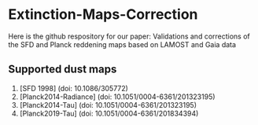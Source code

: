 # Extinction-Maps-Correction

Here is the github respository for our paper: Validations and corrections of the SFD and Planck reddening maps based on LAMOST and Gaia data

## Supported dust maps
1. [SFD 1998] (doi: 10.1086/305772)
2. [Planck2014-Radiance] (doi: 10.1051/0004-6361/201323195)
3. [Planck2014-Tau] (doi: 10.1051/0004-6361/201323195)
4. [Planck2019-Tau] (doi: 10.1051/0004-6361/201834394)
